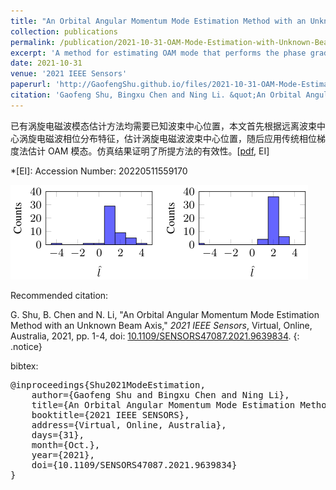 ```yaml
---
title: "An Orbital Angular Momentum Mode Estimation Method with an Unknown Beam Axis"
collection: publications
permalink: /publication/2021-10-31-OAM-Mode-Estimation-with-Unknown-Beam-Axis
excerpt: 'A method for estimating OAM mode that performs the phase gradient method after estimating the beam axis.'
date: 2021-10-31
venue: '2021 IEEE Sensors'
paperurl: 'http://GaofengShu.github.io/files/2021-10-31-OAM-Mode-Estimation-with-Unknown-Beam-Axis.pdf'
citation: 'Gaofeng Shu, Bingxu Chen and Ning Li. &quot;An Orbital Angular Momentum Mode Estimation Method with an Unknown Beam Axis&quot;. <i>2021 IEEE Sensors</i>. Virtual, Online, Australia, 2021.'
---
```

已有涡旋电磁波模态估计方法均需要已知波束中心位置，本文首先根据远离波束中心涡旋电磁波相位分布特征，估计涡旋电磁波波束中心位置，随后应用传统相位梯度法估计 OAM 模态。仿真结果证明了所提方法的有效性。\[[pdf](http://GaofengShu.github.io/files/2021-10-31-OAM-Mode-Estimation-with-Unknown-Beam-Axis.pdf), EI\]

*[EI]: Accession Number: 20220511559170


<img src='/images/pubsImages/OAMModeEstimation.png'>

Recommended citation:

G. Shu, B. Chen and N. Li, "An Orbital Angular Momentum Mode Estimation Method with an Unknown Beam Axis," *2021 IEEE Sensors*, Virtual, Online, Australia, 2021, pp. 1-4, doi: [10.1109/SENSORS47087.2021.9639834](10.1109/SENSORS47087.2021.9639834).
{: .notice}

bibtex: 
<pre>
@inproceedings{Shu2021ModeEstimation,
	author={Gaofeng Shu and Bingxu Chen and Ning Li},
	title={An Orbital Angular Momentum Mode Estimation Method with An Unknown Beam Axis},
	booktitle={2021 IEEE SENSORS},
	address={Virtual, Online, Australia},
	days={31},
	month={Oct.},
	year={2021},
	doi={10.1109/SENSORS47087.2021.9639834}
}
</pre>
